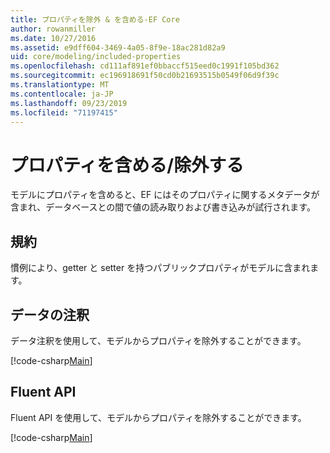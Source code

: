 ```yaml
---
title: プロパティを除外 & を含める-EF Core
author: rowanmiller
ms.date: 10/27/2016
ms.assetid: e9dff604-3469-4a05-8f9e-18ac281d82a9
uid: core/modeling/included-properties
ms.openlocfilehash: cd111af891ef0bbaccf515eed0c1991f105bd362
ms.sourcegitcommit: ec196918691f50cd0b21693515b0549f06d9f39c
ms.translationtype: MT
ms.contentlocale: ja-JP
ms.lasthandoff: 09/23/2019
ms.locfileid: "71197415"
---
```

# <a name="including--excluding-properties"></a>プロパティを含める/除外する

モデルにプロパティを含めると、EF にはそのプロパティに関するメタデータが含まれ、データベースとの間で値の読み取りおよび書き込みが試行されます。

## <a name="conventions"></a>規約

慣例により、getter と setter を持つパブリックプロパティがモデルに含まれます。

## <a name="data-annotations"></a>データの注釈

データ注釈を使用して、モデルからプロパティを除外することができます。

[!code-csharp[Main](../../../samples/core/Modeling/DataAnnotations/IgnoreProperty.cs?highlight=17)]

## <a name="fluent-api"></a>Fluent API

Fluent API を使用して、モデルからプロパティを除外することができます。

[!code-csharp[Main](../../../samples/core/Modeling/FluentAPI/IgnoreProperty.cs?highlight=12,13)]
